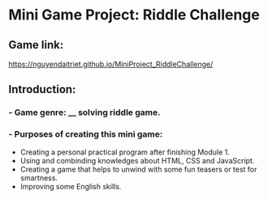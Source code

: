 # Mini Game Project: Riddle Challenge
## Game link: 
https://nguyendaitriet.github.io/MiniProject_RiddleChallenge/
## Introduction:
### - Game genre: __ solving riddle game.
### - Purposes of creating this mini game:
* Creating a personal practical program after finishing Module 1.
* Using and combinding knowledges about HTML, CSS and JavaScript.
* Creating a game that helps to unwind with some fun teasers or test for smartness.
* Improving some English skills.

